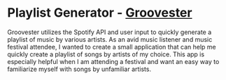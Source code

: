 # Playlist Generator - [Groovester](http://groove-with-me.herokuapp.com/)

Groovester utilizes the Spotify API and user input to quickly generate a playlist of music by various artists. As an avid music listener and music festival attendee, I wanted to create a small application that can help me quickly create a playlist of songs by artists of my choice. This app is especially helpful when I am attending a festival and want an easy way to familiarize myself with songs by unfamiliar artists.


